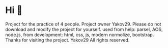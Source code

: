 # Hi 👋
Project for the practice of 4 people. Project owner Yakov29. Please do not download and modify the project for yourself. used from help: parsel, AOS, node.js, from development: html, css, js, modern normolize, bootstrap. Thanks for visiting the project. Yakov29 All rights reserved.
